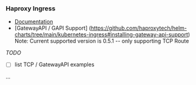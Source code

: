 ### Haproxy Ingress 

 * [Documentation](https://github.com/haproxytech/helm-charts/tree/main/kubernetes-ingress)
 * [GatewayAPI / GAPI Support] (https://github.com/haproxytech/helm-charts/tree/main/kubernetes-ingress#installing-gateway-api-support) Note: Current supported version is 0.5.1 -- only supporting TCP Route

_TODO_ 
- [ ] list TCP / GatewayAPI examples

...
